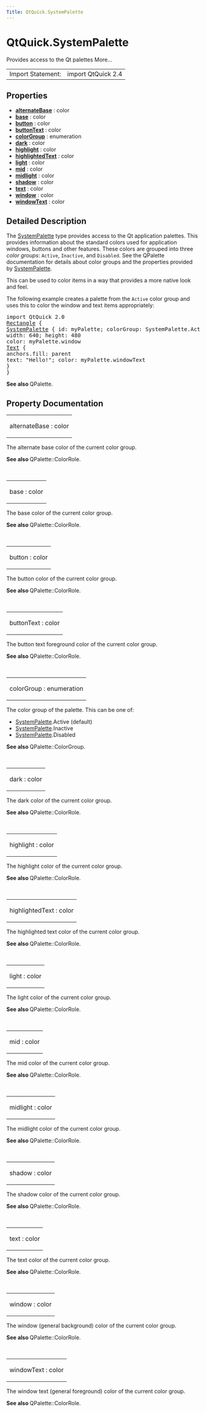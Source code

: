 ```yaml
---
Title: QtQuick.SystemPalette
---
```


# QtQuick.SystemPalette

<span class="subtitle"></span>
<!-- $$$SystemPalette-brief -->
<p>Provides access to the Qt palettes More...</p>
<!-- @@@SystemPalette -->
<table class="alignedsummary">
<tr><td class="memItemLeft rightAlign topAlign"> Import Statement:</td><td class="memItemRight bottomAlign"> import QtQuick 2.4</td></tr></table><ul>
</ul>
<h2 id="properties">Properties</h2>
<ul>
<li class="fn"><b><b><a href="#alternateBase-prop">alternateBase</a></b></b> : color</li>
<li class="fn"><b><b><a href="#base-prop">base</a></b></b> : color</li>
<li class="fn"><b><b><a href="#button-prop">button</a></b></b> : color</li>
<li class="fn"><b><b><a href="#buttonText-prop">buttonText</a></b></b> : color</li>
<li class="fn"><b><b><a href="#colorGroup-prop">colorGroup</a></b></b> : enumeration</li>
<li class="fn"><b><b><a href="#dark-prop">dark</a></b></b> : color</li>
<li class="fn"><b><b><a href="#highlight-prop">highlight</a></b></b> : color</li>
<li class="fn"><b><b><a href="#highlightedText-prop">highlightedText</a></b></b> : color</li>
<li class="fn"><b><b><a href="#light-prop">light</a></b></b> : color</li>
<li class="fn"><b><b><a href="#mid-prop">mid</a></b></b> : color</li>
<li class="fn"><b><b><a href="#midlight-prop">midlight</a></b></b> : color</li>
<li class="fn"><b><b><a href="#shadow-prop">shadow</a></b></b> : color</li>
<li class="fn"><b><b><a href="#text-prop">text</a></b></b> : color</li>
<li class="fn"><b><b><a href="#window-prop">window</a></b></b> : color</li>
<li class="fn"><b><b><a href="#windowText-prop">windowText</a></b></b> : color</li>
</ul>
<!-- $$$SystemPalette-description -->
<h2 id="details">Detailed Description</h2>
</p>
<p>The <a href="index.html">SystemPalette</a> type provides access to the Qt application palettes. This provides information about the standard colors used for application windows, buttons and other features. These colors are grouped into three <i>color groups</i>: <code>Active</code>, <code>Inactive</code>, and <code>Disabled</code>. See the QPalette documentation for details about color groups and the properties provided by <a href="index.html">SystemPalette</a>.</p>
<p>This can be used to color items in a way that provides a more native look and feel.</p>
<p>The following example creates a palette from the <code>Active</code> color group and uses this to color the window and text items appropriately:</p>
<pre class="qml">import QtQuick 2.0
<span class="type"><a href="QtQuick.Rectangle.md">Rectangle</a></span> {
<span class="type"><a href="index.html">SystemPalette</a></span> { <span class="name">id</span>: <span class="name">myPalette</span>; <span class="name">colorGroup</span>: <span class="name">SystemPalette</span>.<span class="name">Active</span> }
<span class="name">width</span>: <span class="number">640</span>; <span class="name">height</span>: <span class="number">480</span>
<span class="name">color</span>: <span class="name">myPalette</span>.<span class="name">window</span>
<span class="type"><a href="QtQuick.Text.md">Text</a></span> {
<span class="name">anchors</span>.fill: <span class="name">parent</span>
<span class="name">text</span>: <span class="string">&quot;Hello!&quot;</span>; <span class="name">color</span>: <span class="name">myPalette</span>.<span class="name">windowText</span>
}
}</pre>
<p><b>See also </b>QPalette.</p>
<!-- @@@SystemPalette -->
<h2>Property Documentation</h2>
<!-- $$$alternateBase -->
<table class="qmlname"><tr valign="top" id="alternateBase-prop"><td class="tblQmlPropNode"><p><span class="name">alternateBase</span> : <span class="type">color</span></p></td></tr></table><p>The alternate base color of the current color group.</p>
<p><b>See also </b>QPalette::ColorRole.</p>
<!-- @@@alternateBase -->
<br/>
<!-- $$$base -->
<table class="qmlname"><tr valign="top" id="base-prop"><td class="tblQmlPropNode"><p><span class="name">base</span> : <span class="type">color</span></p></td></tr></table><p>The base color of the current color group.</p>
<p><b>See also </b>QPalette::ColorRole.</p>
<!-- @@@base -->
<br/>
<!-- $$$button -->
<table class="qmlname"><tr valign="top" id="button-prop"><td class="tblQmlPropNode"><p><span class="name">button</span> : <span class="type">color</span></p></td></tr></table><p>The button color of the current color group.</p>
<p><b>See also </b>QPalette::ColorRole.</p>
<!-- @@@button -->
<br/>
<!-- $$$buttonText -->
<table class="qmlname"><tr valign="top" id="buttonText-prop"><td class="tblQmlPropNode"><p><span class="name">buttonText</span> : <span class="type">color</span></p></td></tr></table><p>The button text foreground color of the current color group.</p>
<p><b>See also </b>QPalette::ColorRole.</p>
<!-- @@@buttonText -->
<br/>
<!-- $$$colorGroup -->
<table class="qmlname"><tr valign="top" id="colorGroup-prop"><td class="tblQmlPropNode"><p><span class="name">colorGroup</span> : <span class="type">enumeration</span></p></td></tr></table><p>The color group of the palette. This can be one of:</p>
<ul>
<li><a href="index.html">SystemPalette</a>.Active (default)</li>
<li><a href="index.html">SystemPalette</a>.Inactive</li>
<li><a href="index.html">SystemPalette</a>.Disabled</li>
</ul>
<p><b>See also </b>QPalette::ColorGroup.</p>
<!-- @@@colorGroup -->
<br/>
<!-- $$$dark -->
<table class="qmlname"><tr valign="top" id="dark-prop"><td class="tblQmlPropNode"><p><span class="name">dark</span> : <span class="type">color</span></p></td></tr></table><p>The dark color of the current color group.</p>
<p><b>See also </b>QPalette::ColorRole.</p>
<!-- @@@dark -->
<br/>
<!-- $$$highlight -->
<table class="qmlname"><tr valign="top" id="highlight-prop"><td class="tblQmlPropNode"><p><span class="name">highlight</span> : <span class="type">color</span></p></td></tr></table><p>The highlight color of the current color group.</p>
<p><b>See also </b>QPalette::ColorRole.</p>
<!-- @@@highlight -->
<br/>
<!-- $$$highlightedText -->
<table class="qmlname"><tr valign="top" id="highlightedText-prop"><td class="tblQmlPropNode"><p><span class="name">highlightedText</span> : <span class="type">color</span></p></td></tr></table><p>The highlighted text color of the current color group.</p>
<p><b>See also </b>QPalette::ColorRole.</p>
<!-- @@@highlightedText -->
<br/>
<!-- $$$light -->
<table class="qmlname"><tr valign="top" id="light-prop"><td class="tblQmlPropNode"><p><span class="name">light</span> : <span class="type">color</span></p></td></tr></table><p>The light color of the current color group.</p>
<p><b>See also </b>QPalette::ColorRole.</p>
<!-- @@@light -->
<br/>
<!-- $$$mid -->
<table class="qmlname"><tr valign="top" id="mid-prop"><td class="tblQmlPropNode"><p><span class="name">mid</span> : <span class="type">color</span></p></td></tr></table><p>The mid color of the current color group.</p>
<p><b>See also </b>QPalette::ColorRole.</p>
<!-- @@@mid -->
<br/>
<!-- $$$midlight -->
<table class="qmlname"><tr valign="top" id="midlight-prop"><td class="tblQmlPropNode"><p><span class="name">midlight</span> : <span class="type">color</span></p></td></tr></table><p>The midlight color of the current color group.</p>
<p><b>See also </b>QPalette::ColorRole.</p>
<!-- @@@midlight -->
<br/>
<!-- $$$shadow -->
<table class="qmlname"><tr valign="top" id="shadow-prop"><td class="tblQmlPropNode"><p><span class="name">shadow</span> : <span class="type">color</span></p></td></tr></table><p>The shadow color of the current color group.</p>
<p><b>See also </b>QPalette::ColorRole.</p>
<!-- @@@shadow -->
<br/>
<!-- $$$text -->
<table class="qmlname"><tr valign="top" id="text-prop"><td class="tblQmlPropNode"><p><span class="name">text</span> : <span class="type">color</span></p></td></tr></table><p>The text color of the current color group.</p>
<p><b>See also </b>QPalette::ColorRole.</p>
<!-- @@@text -->
<br/>
<!-- $$$window -->
<table class="qmlname"><tr valign="top" id="window-prop"><td class="tblQmlPropNode"><p><span class="name">window</span> : <span class="type">color</span></p></td></tr></table><p>The window (general background) color of the current color group.</p>
<p><b>See also </b>QPalette::ColorRole.</p>
<!-- @@@window -->
<br/>
<!-- $$$windowText -->
<table class="qmlname"><tr valign="top" id="windowText-prop"><td class="tblQmlPropNode"><p><span class="name">windowText</span> : <span class="type">color</span></p></td></tr></table><p>The window text (general foreground) color of the current color group.</p>
<p><b>See also </b>QPalette::ColorRole.</p>
<!-- @@@windowText -->
<br/>
